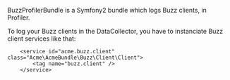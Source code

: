 BuzzProfilerBundle is a Symfony2 bundle which logs Buzz clients, in Profiler.

To log your Buzz clients in the DataCollector, you have to instanciate Buzz client services like that:

        <service id="acme.buzz.client" class="Acme\AcmeBundle\Buzz\Client\Client">
            <tag name="buzz.client" />
        </service>